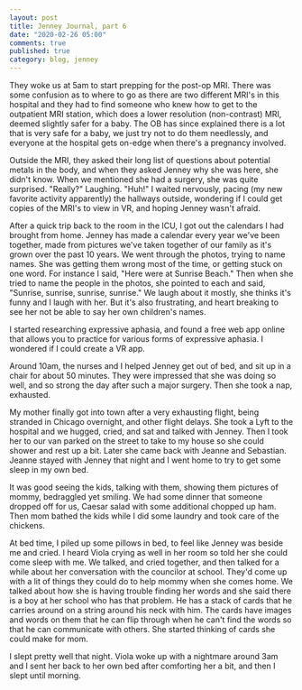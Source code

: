 ```yaml
---
layout: post
title: Jenney Journal, part 6
date: "2020-02-26 05:00"
comments: true
published: true
category: blog, jenney
---
```


They woke us at 5am to start prepping for the post-op MRI. There was some confusion as to where to go as there are two different MRI's in this hospital and they had to find someone who knew how to get to the outpatient MRI station, which does a lower resolution (non-contrast) MRI, deemed slightly safer for a baby. The OB has since explained there is a lot that is very safe for a baby, we just try not to do them needlessly, and everyone at the hospital gets on-edge when there's a pregnancy involved.

Outside the MRI, they asked their long list of questions about potential metals in the body, and when they asked Jenney why she was here, she didn't know. When we mentioned she had a surgery, she was quite surprised. "Really?" Laughing. "Huh!" I waited nervously, pacing (my new favorite activity apparently) the hallways outside, wondering if I could get copies of the MRI's to view in VR, and hoping Jenney wasn't afraid.

After a quick trip back to the room in the ICU, I got out the calendars I had brought from home. Jenney has made a calendar every year we've been together, made from pictures we've taken together of our family as it's grown over the past 10 years. We went through the photos, trying to name names. She was getting them wrong most of the time, or getting stuck on one word. For instance I said, "Here were at Sunrise Beach." Then when she tried to name the people in the photos, she pointed to each and said, "Sunrise, sunrise, sunrise, sunrise." We laugh about it mostly, she thinks it's funny and I laugh with her. But it's also frustrating, and heart breaking to see her not be able to say her own children's names.

I started researching expressive aphasia, and found a free web app online that allows you to practice for various forms of expressive aphasia. I wondered if I could create a VR app.

Around 10am, the nurses and I helped Jenney get out of bed, and sit up in a chair for about 50 minutes. They were impressed that she was doing so well, and so strong the day after such a major surgery. Then she took a nap, exhausted.

My mother finally got into town after a very exhausting flight, being stranded in Chicago overnight, and other flight delays. She took a Lyft to the hospital and we hugged, cried, and sat and talked with Jenney. Then I took her to our van parked on the street to take to my house so she could shower and rest up a bit. Later she came back with Jeanne and Sebastian. Jeanne stayed with Jenney that night and I went home to try to get some sleep in my own bed.

It was good seeing the kids, talking with them, showing them pictures of mommy, bedraggled yet smiling. We had some dinner that someone dropped off for us, Caesar salad with some additional chopped up ham. Then mom bathed the kids while I did some laundry and took care of the chickens.

At bed time, I piled up some pillows in bed, to feel like Jenney was beside me and cried. I heard Viola crying as well in her room so told her she could come sleep with me. We talked, and cried together, and then talked for a while about her conversation with the councilor at school. They'd come up with a lit of things they could do to help mommy when she comes home. We talked about how she is having trouble finding her words and she said there is a boy at her school who has that problem. He has a stack of cards that he carries around on a string around his neck with him. The cards have images and words on them that he can flip through when he can't find the words so that he can communicate with others. She started thinking of cards she could make for mom.

I slept pretty well that night. Viola woke up with a nightmare around 3am and I sent her back to her own bed after comforting her a bit, and then I slept until morning.